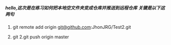 ##### hello,这次是在练习如何把本地空文件夹变成仓库并推送到远程仓库 关键是以下这两句

 1. git remote add origin git@github.com:JhonJRG/Test2.git
 
 2. git 2.git push origin master
